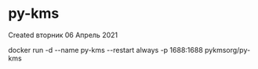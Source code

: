 # py-kms
Created вторник 06 Апрель 2021




docker run -d --name py-kms --restart always -p 1688:1688 pykmsorg/py-kms

